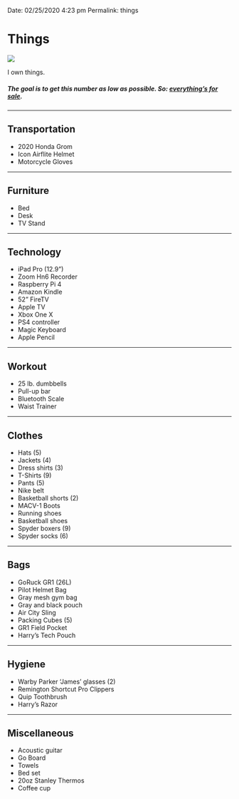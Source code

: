 
Date: 02/25/2020 4:23 pm
Permalink: things

# Things

![][image-1]


<div class="stacked">
	<p>I own <span id='noThings'></span> things.</p>
</div>

##### The goal is to get this number as low as possible. So: **[everything’s for sale][1].**

---- 

## Transportation

- 2020 Honda Grom
- Icon Airflite Helmet
- Motorcycle Gloves

---- 

## Furniture

- Bed
- Desk
- TV Stand

---- 

## Technology

- iPad Pro (12.9”)
- Zoom Hn6 Recorder
- Raspberry Pi 4
- Amazon Kindle
- 52” FireTV
- Apple TV
- Xbox One X
- PS4 controller
- Magic Keyboard
- Apple Pencil

---- 

## Workout

- 25 lb. dumbbells
- Pull-up bar
- Bluetooth Scale
- Waist Trainer

---- 

## Clothes

- Hats (5)
- Jackets (4)
- Dress shirts (3)
- T-Shirts (9)
- Pants (5)
- Nike belt
- Basketball shorts (2)
- MACV-1 Boots
- Running shoes
- Basketball shoes
- Spyder boxers (9)
- Spyder socks (6)

---- 

## Bags

- GoRuck GR1 (26L)
- Pilot Helmet Bag
- Gray mesh gym bag
- Gray and black pouch
- Air City Sling
- Packing Cubes (5)
- GR1 Field Pocket
- Harry’s Tech Pouch

---- 

## Hygiene

- Warby Parker ‘James’ glasses (2)
- Remington Shortcut Pro Clippers
- Quip Toothbrush
- Harry’s Razor

---- 

## Miscellaneous

- Acoustic guitar
- Go Board
- Towels
- Bed set
- 20oz Stanley Thermos
- Coffee cup

<script type='text/javascript'>
	var x = document.getElementsByTagName("LI");
	var i = 0, itemCount = 0;
	while(x [i++]) itemCount++;
	document.getElementById("noThings").innerHTML = itemCount;
</script>



[1]:	mailto:nashp@me.com

[image-1]:	https://i.imgur.com/cbulBxg.png